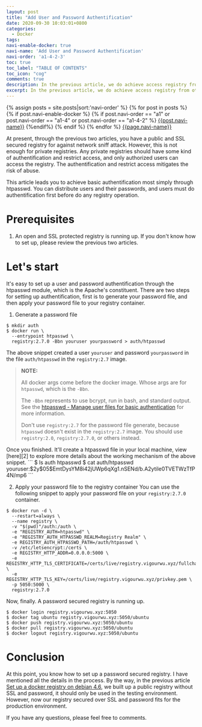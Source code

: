 ```yaml
---
layout: post
title: "Add User and Password Authentification"
date: 2020-09-30 10:03:01+0800
categories:
  - Docker
tags:
navi-enable-docker: true
navi-name: 'Add User and Password Authentification'
navi-order: 'a1-4-2-3'
toc: true
toc_label: "TABLE OF CONTENTS"
toc_icon: "cog"
comments: true
description: In the previous article, we do achieve access registry from other hosts, but it's insecure. The data transform between server and client can be sniffed or modified by malicious hackers. So, In this article, I will show you the first step for securing is that use an SLL certificate for production.
excerpt: In the previous article, we do achieve access registry from other hosts, but it's insecure. The data transform between server and client can be sniffed or modified by malicious hackers. So, In this article, I will show you the first step for securing is that use an SLL certificate for production.
---
```

<!--navigation bar-->
<div class='navi-link-container'>
  {% assign posts = site.posts|sort:'navi-order' %}
  {% for post in posts %}
    {% if post.navi-enable-docker %}
        {% if post.navi-order == "a1" 
        or post.navi-order == "a1-4"
        or post.navi-order == "a1-4-2" %}
            <a href="{{ site.baseurl }}{{ post.url }}" class='navi-link'>{{post.navi-name}}</a>
        {%endif%}
    {% endif %}
  {% endfor %}
<a class='navi-link' href="">{{page.navi-name}}</a>
</div>
<!--navigation bar-->

At present, through the previous two articles, you have a public and SSL secured registry for against network sniff attack. However, this is not enough for private registries. Any private registries should have some kind of authentification and restrict access, and only authorized users can access the registry.  The authentification and restrict access mitigates the risk of abuse.  

This article leads you to achieve basic authentification most simply through htpasswd. You can distribute users and their passwords, and users must do authentification first before do any registry operation.

# Prerequisites
1. An open and SSL protected registry is running up. If you don't know how to set up, please review the previous two articles.

# Let's start
It's easy to set up a user and password authentification through the htpasswd module, which is the Apache's constituent. 
There are two steps for setting up authentification, first is to generate your password file, and then apply your password file to your registry container.

1. Generate a password file
```
$ mkdir auth
$ docker run \
  --entrypoint htpasswd \
  registry:2.7.0 -Bbn youruser yourpassword > auth/htpasswd
```
The above snippet created a user `youruser` and password `yourpassword` in the file `auth/htpasswd` in the `registry:2.7` image. 
<blockquote class="quote">
<p>
<b>NOTE:</b> 
<p>
All docker args come before the docker image. Whose args are for <code>htpasswd</code>, which is the <code>-Bbn</code>. 
</p>
<p>
The <code>-Bbn</code> represents to use bcrypt, run in bash, and standard output. See the <a href="https://httpd.apache.org/docs/2.4/programs/htpasswd.html">htpasswd - Manage user files for basic authentication</a> for more information.
</p>
<p>
Don't use <code>registry:2.7</code> for the password file generate, because <code>htpasswd</code> doesn't exist in the <code>registry:2.7</code> image. You should use <code>registry:2.0</code>, <code>registry:2.7.0</code>, or others instead.
</p>
</p>
</blockquote>
Once you finished. It'll create a htpasswd file in your local machine, view [here][2] to explore more details about the working mechanism of the above snippet.
```
$ ls auth
htpasswd
$ cat auth/htpasswd
youruser:$2y$05$EmtDysYM8i42jUWp6qXg1.nSENd/b.A2ytile0TVETWzTfP4N/mp6
```

2. Apply your password file to the registry container
You can use the following snippet to apply your password file on your `registry:2.7.0` container.
```
$ docker run -d \
  --restart=always \
  --name registry \
  -v "$(pwd)"/auth:/auth \
  -e "REGISTRY_AUTH=htpasswd" \
  -e "REGISTRY_AUTH_HTPASSWD_REALM=Registry Realm" \
  -e REGISTRY_AUTH_HTPASSWD_PATH=/auth/htpasswd \
  -v /etc/letsencrypt:/certs \
  -e REGISTRY_HTTP_ADDR=0.0.0.0:5000 \
  -e REGISTRY_HTTP_TLS_CERTIFICATE=/certs/live/registry.vigourwu.xyz/fullchain.pem \
  -e REGISTRY_HTTP_TLS_KEY=/certs/live/registry.vigourwu.xyz/privkey.pem \
  -p 5050:5000 \
  registry:2.7.0
```
Now, finally. A password secured registry is running up. 
```
$ docker login registry.vigourwu.xyz:5050
$ docker tag ubuntu registry.vigourwu.xyz:5050/ubuntu
$ docker push registry.vigourwu.xyz:5050/ubuntu
$ docker pull registry.vigourwu.xyz:5050/ubuntu
$ docker logout registry.vigourwu.xyz:5050/ubuntu
```

# Conclusion
At this point, you know how to set up a password secured registry.  I have mentioned all the details in the process. By the way, in the previous article [Set up a docker registry on debian 4.6][3], we built up a public registry without SSL and password, it should only be used in the testing environment. However, now our registry secured over SSL and password fits for the production environment.

If you have any questions, please feel free to comments.

[1]: https://httpd.apache.org/docs/2.4/programs/htpasswd.html
[2]: https://stackoverflow.com/questions/64112838/what-does-bbn-means-in-docker/64112969#comment113561122_64112969
[3]: https://voltwu.github.io/blog/docker/2020/09/10/set-up-a-private-docker-registry-on-debian/